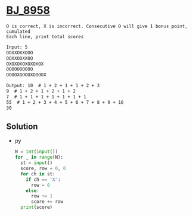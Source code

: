 # [BJ_8958](https://acmicpc.net/problem/8958)

```en
O is correct, X is incorrect. Consecutive O will give 1 bonus point, cumulated
Each line, print total scores
```

```txt
Input: 5
OOXXOXXOOO
OOXXOOXXOO
OXOXOXOXOXOXOX
OOOOOOOOOO
OOOOXOOOOXOOOOX

Output: 10  # 1 + 2 + 1 + 1 + 2 + 3
9  # 1 + 2 + 1 + 2 + 1 + 2
7  # 1 + 1 + 1 + 1 + 1 + 1 + 1
55  # 1 + 2 + 3 + 4 + 5 + 6 + 7 + 8 + 9 + 10
30
```

## Solution

* py

  ```py
  N = int(input())
  for _ in range(N):
    st = input()
    score, row = 0, 0
    for ch in st:
      if ch == 'X':
        row = 0
      else:
        row += 1
        score += row
    print(score)
  ```
